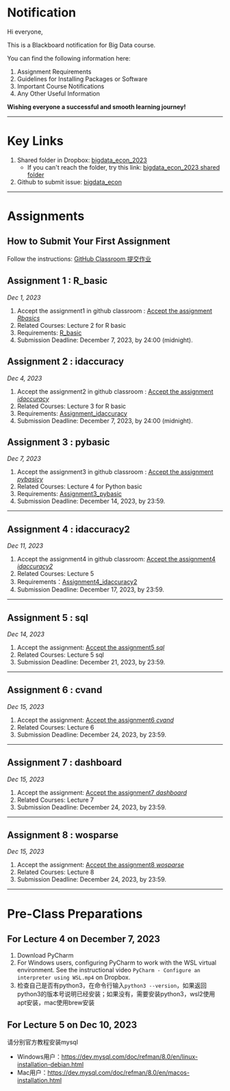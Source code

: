 # Notification

Hi everyone,

This is a Blackboard notification for Big Data course.

You can find the following information here:

1. Assignment Requirements
2. Guidelines for Installing Packages or Software
3. Important Course Notifications
4. Any Other Useful Information

**Wishing everyone a successful and smooth learning journey!**

---
# Key Links
1. Shared folder in Dropbox: [bigdata_econ_2023](https://www.dropbox.com/scl/fo/iisbx4sf51n5nmwhclx56/h)
   - If you can't reach the folder, try this link: [bigdata_econ_2023 shared folder](https://www.dropbox.com/scl/fo/iisbx4sf51n5nmwhclx56/h)
2. Github to submit issue: [bigdata_econ](https://github.com/DongboShi/bigdata_econ/issues)

---

# Assignments
## How to Submit Your First Assignment
Follow the instructions: [GitHub Classroom 提交作业](https://github.com/econ-innovation/Notification/blob/fb90dc77974a7815cc278acdd07b86238aa75e3a/github%20classrom%E6%8F%90%E4%BA%A4%E4%BD%9C%E4%B8%9A.md)


## Assignment 1 : R_basic
_Dec 1, 2023_
1. Accept the assignment1 in github classroom : [Accept the assignment _Rbasics_](https://classroom.github.com/a/OA7YVt1Y)
2. Related Courses: Lecture 2 for R basic
3. Requirements: [R_basic](https://github.com/econ-innovation/Notification/blob/fb90dc77974a7815cc278acdd07b86238aa75e3a/Assignment1_rbasic.md)
4. Submission Deadline: December 7, 2023, by 24:00 (midnight).

## Assignment 2 : idaccuracy
_Dec 4, 2023_
1. Accept the assignment2 in github classroom : [Accept the assignment _idaccuracy_](https://classroom.github.com/a/ofOPnAx0)
2. Related Courses: Lecture 3 for R basic
3. Requirements: [Assignment_idaccuracy](https://github.com/econ-innovation/Notification/blob/fb90dc77974a7815cc278acdd07b86238aa75e3a/Assignment2_idaccuracy.md)
4. Submission Deadline: December 7, 2023, by 24:00 (midnight).

## Assignment 3 : pybasic
_Dec 7, 2023_
1. Accept the assignment3 in github classroom : [Accept the assignment _pybasicy_](https://classroom.github.com/a/IaR6laBH)
2. Related Courses: Lecture 4 for Python basic
3. Requirements: [Assignment3_pybasic](https://github.com/econ-innovation/Notification/blob/a25aa88fde20a62fb2c939559d063d3b24d9089a/Assignment3_pybasic.md)
4. Submission Deadline: December 14, 2023, by 23:59.
---

## Assignment 4 : idaccuracy2
_Dec 11, 2023_
1. Accept the assignment4 in github classroom:  [Accept the assignment4 _idaccuracy2_](https://classroom.github.com/a/wmyKvGb0)
2. Related Courses: Lecture 5
3. Requirements：[Assignment4_idaccuracy2](https://github.com/econ-innovation/Notification/blob/cef93af7795fa1d966595b806ce083eb8d1099d2/Assignment4_idaccuracy2.md)
4. Submission Deadline: December 17, 2023, by 23:59.

---
## Assignment 5 : sql
_Dec 14, 2023_
1. Accept the assignment:  [Accept the assignment5 _sql_](https://classroom.github.com/a/tXylLcbU)
2. Related Courses: Lecture 5 sql
3. Submission Deadline: December 21, 2023, by 23:59.
---

## Assignment 6 : cvand
_Dec 15, 2023_
1. Accept the assignment:  [Accept the assignment6 _cvand_](https://classroom.github.com/a/boRGmXHL)
2. Related Courses: Lecture 6
3. Submission Deadline: December 24, 2023, by 23:59.
---
## Assignment 7 : dashboard
_Dec 15, 2023_
1. Accept the assignment:  [Accept the assignment7 _dashboard_](https://classroom.github.com/a/UA7Z9ecT)
2. Related Courses: Lecture 7 
3.  Submission Deadline: December 24, 2023, by 23:59.
---
## Assignment 8 : wosparse
_Dec 15, 2023_
1. Accept the assignment:  [Accept the assignment8 _wosparse_](https://classroom.github.com/a/Mk0pzviB)
2. Related Courses: Lecture 8 
3. Submission Deadline: December 24, 2023, by 23:59.
---

# Pre-Class Preparations
## For Lecture 4 on December 7, 2023
1. Download PyCharm
2. For Windows users, configuring PyCharm to work with the WSL virtual environment. See the instructional video `PyCharm - Configure an interpreter using WSL.mp4` on Dropbox.
3. 检查自己是否有python3，在命令行输入`python3 --version`，如果返回python3的版本号说明已经安装；如果没有，需要安装python3，wsl2使用apt安装，mac使用brew安装

## For Lecture 5 on Dec 10, 2023
请分别官方教程安装mysql
- Windows用户：https://dev.mysql.com/doc/refman/8.0/en/linux-installation-debian.html
- Mac用户：https://dev.mysql.com/doc/refman/8.0/en/macos-installation.html
